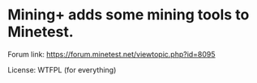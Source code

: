 Mining+ adds some mining tools to Minetest.
===========

Forum link: https://forum.minetest.net/viewtopic.php?id=8095

License: WTFPL (for everything)
